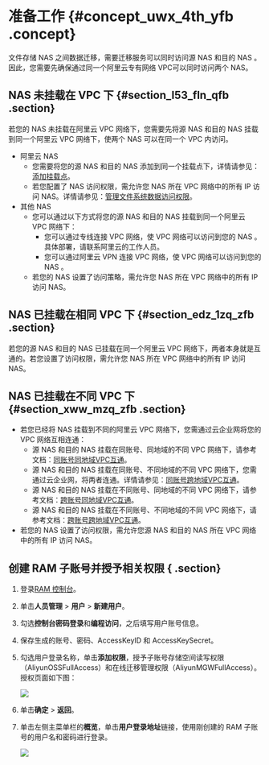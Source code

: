 # 准备工作 {#concept_uwx_4th_yfb .concept}

文件存储 NAS 之间数据迁移，需要迁移服务可以同时访问源 NAS 和目的 NAS 。因此，您需要先确保通过同一个阿里云专有网络 VPC可以同时访问两个 NAS。

## NAS 未挂载在 VPC 下 {#section_l53_fln_qfb .section}

若您的 NAS 未挂载在阿里云 VPC 网络下，您需要先将源 NAS 和目的 NAS 挂载到同一个阿里云 VPC 网络下，使两个 NAS 可以在同一个 VPC 内访问。

-   阿里云 NAS
    -   您需要将您的源 NAS 和目的 NAS 添加到同一个挂载点下，详情请参见：[添加挂载点](../../../../../intl.zh-CN/快速配置指南/添加挂载点.md#)。
    -   若您配置了 NAS 访问权限，需允许您 NAS 所在 VPC 网络中的所有 IP 访问 NAS。详情请参见：[管理文件系统数据访问权限](../../../../../intl.zh-CN/用户指南/管理文件系统数据访问权限.md#)。
-   其他 NAS
    -   您可以通过以下方式将您的源 NAS 和目的 NAS 挂载到同一个阿里云 VPC 网络下：
        -   您可以通过专线连接 VPC 网络，使 VPC 网络可以访问到您的 NAS 。具体部署，请联系阿里云的工作人员。
        -   您可以通过阿里云 VPN 连接 VPC 网络，使 VPC 网络可以访问到您的 NAS 。
    -   若您的 NAS 设置了访问策略，需允许您 NAS 所在 VPC 网络中的所有 IP 访问 NAS。

## NAS 已挂载在相同 VPC 下 {#section_edz_1zq_zfb .section}

若您的源 NAS 和目的 NAS 已挂载在同一个阿里云 VPC 网络下，两者本身就是互通的。若您设置了访问权限，需允许您 NAS 所在 VPC 网络中的所有 IP 访问 NAS。

## NAS 已挂载在不同 VPC 下 {#section_xww_mzq_zfb .section}

-   若您已经将 NAS 挂载到不同的阿里云 VPC 网络下，您需通过云企业网将您的 VPC 网络互相连通：
    -   源 NAS 和目的 NAS 挂载在同账号、同地域的不同 VPC 网络下，请参考文档：[同账号同地域VPC互通](../../../../../intl.zh-CN/快速入门/同账号同地域VPC和VBR互通.md#)。
    -   源 NAS 和目的 NAS 挂载在同账号、不同地域的不同 VPC 网络下，您需通过云企业网，将两者连通。详情请参见：[同账号跨地域VPC互通](../../../../../intl.zh-CN/快速入门/同账号跨地域VPC和VBR互通.md#)。
    -   源 NAS 和目的 NAS 挂载在不同账号、同地域的不同 VPC 网络下，请参考文档：[跨账号同地域VPC互通](../../../../../intl.zh-CN/快速入门/跨账号同地域VPC和VBR互通.md#)。
    -   源 NAS 和目的 NAS 挂载在不同账号、不同地域的不同 VPC 网络下，请参考文档：[跨账号跨地域VPC互通](../../../../../intl.zh-CN/快速入门/跨账号跨地域VPC和VBR互通.md#)。
-   若您的 NAS 设置了访问权限，需允许您源 NAS 和目的 NAS 所在 VPC 网络中的所有 IP 访问 NAS。

## 创建 RAM 子账号并授予相关权限 { .section}

1.  登录[RAM 控制台](https://ram.console.aliyun.com)。
2.  单击**人员管理** \> **用户** \> **新建用户**。
3.  勾选**控制台密码登录**和**编程访问**，之后填写用户账号信息。
4.  保存生成的账号、密码、AccessKeyID 和 AccessKeySecret。
5.  勾选用户登录名称，单击**添加权限**，授予子账号存储空间读写权限（AliyunOSSFullAccess）和在线迁移管理权限（AliyunMGWFullAccess）。授权页面如下图：

    ![](http://static-aliyun-doc.oss-cn-hangzhou.aliyuncs.com/assets/img/40745/155912292321235_zh-CN.png)

6.  单击**确定** \> **返回**。
7.  单击左侧主菜单栏的**概览**，单击**用户登录地址**链接，使用刚创建的 RAM 子账号的用户名和密码进行登录。

    ![](http://static-aliyun-doc.oss-cn-hangzhou.aliyuncs.com/assets/img/40745/155912292334662_zh-CN.png)


